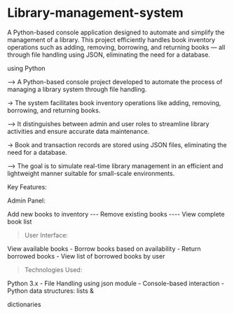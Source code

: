 # Library-management-system
A Python-based console application designed to automate and simplify the management of a library. This project efficiently handles book inventory operations such as adding, removing, borrowing, and returning books — all through file handling using JSON, eliminating the need for a database. 

using Python

--> A Python-based console project developed to automate the process of managing a library system through file handling.

-> The system facilitates book inventory operations like adding, removing, borrowing, and returning books.

--> It distinguishes between admin and user roles to streamline library activities and ensure accurate data maintenance.

-> Book and transaction records are stored using JSON files, eliminating the need for a database.

--> The goal is to simulate real-time library management in an efficient and lightweight manner suitable for small-scale environments.

Key Features:

Admin Panel:

Add new books to inventory --- Remove existing books ---- View complete book list
> User Interface:

View available books - Borrow books based on availability - Return borrowed books - View list of borrowed books by user

> Technologies Used:

Python 3.x - File Handling using json module - Console-based interaction - Python data structures: lists &

dictionaries
